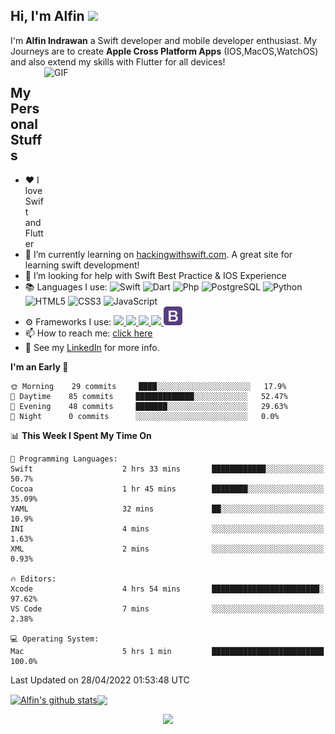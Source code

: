 ## Hi, I'm Alfin  <img src="https://media.giphy.com/media/hvRJCLFzcasrR4ia7z/giphy.gif" width="25px">
 I'm **Alfin Indrawan** a Swift developer and mobile developer enthusiast. My Journeys are to create **Apple Cross Platform Apps** (IOS,MacOS,WatchOS) and also extend my skills with Flutter for all  devices! 
 <img align="right" height="270px" width="450px" alt="GIF" src="https://media.giphy.com/media/3FjEPbKqEPhPpmC8uY/giphy.gif" />
## My Personal Stuffs
* ❤️ I love Swift and Flutter
* 🔭 I’m currently learning on [hackingwithswift.com](https://www.hackingwithswift.com). A great site for learning swift development!
* 🤔 I’m looking for help with Swift Best Practice & IOS Experience
* 📚 Languages I use: ![Swift](https://img.shields.io/badge/-Swift-FF6700?style=plastic&logo=swift&logoColor=white)
![Dart](https://img.shields.io/badge/-Dart-007ACC?style=plastic&logo=dart)
![Php](https://img.shields.io/badge/-php-394989?style=plastic&logo=php)
![PostgreSQL](https://img.shields.io/badge/-SQL-336791?style=plastic&logo=postgresql&logoColor=white)
![Python](https://img.shields.io/badge/-Python-8fcfd1?style=plastic&logo=Python)
![HTML5](https://img.shields.io/badge/-HTML5-E34F26?style=plastic&logo=html5&logoColor=white)
![CSS3](https://img.shields.io/badge/-CSS3-1572B6?style=plastic&logo=css3)
![JavaScript](https://img.shields.io/badge/-JavaScript-black?style=plastic&logo=javascript)
* ⚙️ Frameworks I use: 
<a href="https://developer.apple.com/documentation/uikit" > <img src="https://img.icons8.com/color/48/000000/xcode.png" style="height: 30px"> </a> 
<a href="https://developer.apple.com/xcode/swiftui/" > <img height="30" src="https://img.icons8.com/color/48/000000/swiftui.png"> </a> 
<a href="https://laravel.com" > <img height="30" src="https://img.icons8.com/fluency/48/000000/laravel.png"> </a> 
<a href="https://flutter.com" > <img height="30" src="https://img.icons8.com/color/48/000000/flutter.png"> </a> 
<a href="https://getbootstrap.com" > <img height="30" src="https://raw.githubusercontent.com/github/explore/80688e429a7d4ef2fca1e82350fe8e3517d3494d/topics/bootstrap/bootstrap.png"> </a>
* 📫 How to reach me: [click here](mailto:alfinindrawan54@gmail.com)
* 📝 See my [LinkedIn](https://www.linkedin.com/in/alfinindrawan/) for more info. 

<!--START_SECTION:waka-->
**I'm an Early 🐤** 

```text
🌞 Morning    29 commits     ████░░░░░░░░░░░░░░░░░░░░░   17.9% 
🌆 Daytime    85 commits     █████████████░░░░░░░░░░░░   52.47% 
🌃 Evening    48 commits     ███████░░░░░░░░░░░░░░░░░░   29.63% 
🌙 Night      0 commits      ░░░░░░░░░░░░░░░░░░░░░░░░░   0.0%

```


📊 **This Week I Spent My Time On** 

```text
💬 Programming Languages: 
Swift                    2 hrs 33 mins       ████████████░░░░░░░░░░░░░   50.7% 
Cocoa                    1 hr 45 mins        ████████░░░░░░░░░░░░░░░░░   35.09% 
YAML                     32 mins             ██░░░░░░░░░░░░░░░░░░░░░░░   10.9% 
INI                      4 mins              ░░░░░░░░░░░░░░░░░░░░░░░░░   1.63% 
XML                      2 mins              ░░░░░░░░░░░░░░░░░░░░░░░░░   0.93%

🔥 Editors: 
Xcode                    4 hrs 54 mins       ████████████████████████░   97.62% 
VS Code                  7 mins              ░░░░░░░░░░░░░░░░░░░░░░░░░   2.38%

💻 Operating System: 
Mac                      5 hrs 1 min         █████████████████████████   100.0%

```


 Last Updated on 28/04/2022 01:53:48 UTC
<!--END_SECTION:waka-->
<!-- e96443 -->
<div justify-content="center">
<a href="https://github.com/AlfinIndrawan/AlfinIndrawan"><img align="center" width="46%" display="flex" src="https://github-readme-stats.vercel.app/api/top-langs/?username=alfinindrawan&hide=Makefile,C,C++,Cmake&bg_color=45,904e95,F05138&title_color=fff&text_color=fff&layout=compact&hide_border=true" alt="Alfin's github stats" /></a><a href="https://github.com/AlfinIndrawan/AlfinIndrawan"><img align="center" width="54%" src="https://github-readme-stats.vercel.app/api?username=alfinindrawan&bg_color=30,F05138,904e95&title_color=fff&text_color=fff&include_all_commits=true&hide_border=true" /></a>
 </div>
<!-- [![Top Langs](https://github-readme-stats.vercel.app/api/top-langs/?username=alfinindrawan&hide=Makefile,C,C++,Cmake&bg_color=45,904e95,F05138&title_color=fff&text_color=fff&layout=compact)](https://github.com/alfinindrawan/github-readme-stats)
![Github Stats](https://github-readme-stats.vercel.app/api?username=alfinindrawan&bg_color=45,904e95,F05138&title_color=fff&text_color=fff&include_all_commits=true&hide_border=true) -->
 
<p align="center">
  <img src="https://capsule-render.vercel.app/api?type=waving&color=gradient&height=60&section=footer"/>
</p>
